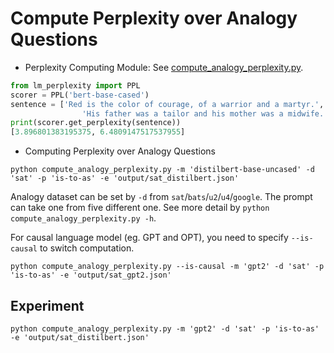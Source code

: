 # Compute Perplexity over Analogy Questions

- Perplexity Computing Module: See [compute_analogy_perplexity.py](./compute_analogy_perplexity.py).

```python
from lm_perplexity import PPL
scorer = PPL('bert-base-cased')
sentence = ['Red is the color of courage, of a warrior and a martyr.',
                'His father was a tailor and his mother was a midwife.',]
print(scorer.get_perplexity(sentence))
[3.896801383195375, 6.4809147517537955]
```

- Computing Perplexity over Analogy Questions
```shell
python compute_analogy_perplexity.py -m 'distilbert-base-uncased' -d 'sat' -p 'is-to-as' -e 'output/sat_distilbert.json'
```
Analogy dataset can be set by `-d` from `sat`/`bats`/`u2`/`u4`/`google`. The prompt can take one from five different one. See more detail by `python compute_analogy_perplexity.py -h`.

For causal language model (eg. GPT and OPT), you need to specify `--is-causal` to switch computation.  
```shell
python compute_analogy_perplexity.py --is-causal -m 'gpt2' -d 'sat' -p 'is-to-as' -e 'output/sat_gpt2.json'
```


## Experiment
```shell
python compute_analogy_perplexity.py -m 'gpt2' -d 'sat' -p 'is-to-as' -e 'output/sat_distilbert.json'
```